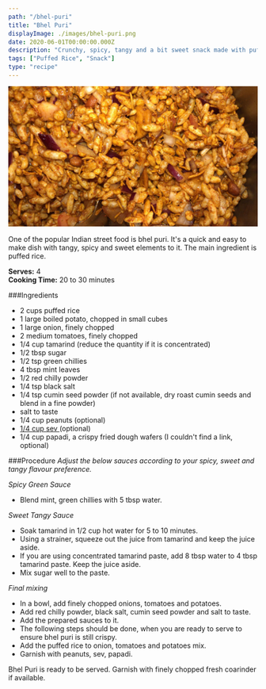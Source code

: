 ```yaml
---
path: "/bhel-puri"
title: "Bhel Puri"
displayImage: ./images/bhel-puri.png
date: 2020-06-01T00:00:00.000Z
description: "Crunchy, spicy, tangy and a bit sweet snack made with puffed rice"
tags: ["Puffed Rice", "Snack"]
type: "recipe"
---
```


![Bhel Puri](./images/bhel-puri.png) 

One of the popular Indian street food is bhel puri. It's a quick and easy to make dish with tangy, spicy and sweet elements to it. The main ingredient is puffed rice.

**Serves:** 4\
**Cooking Time:** 20 to 30 minutes

###Ingredients
- 2 cups puffed rice
- 1 large boiled potato, chopped in small cubes
- 1 large onion, finely chopped
- 2 medium tomatoes, finely chopped
- 1/4 cup tamarind (reduce the quantity if it is concentrated)
- 1/2 tbsp sugar
- 1/2 tsp green chillies
- 4 tbsp mint leaves
- 1/2 red chilly powder
- 1/4 tsp black salt
- 1/4 tsp cumin seed powder (if not available, dry roast cumin seeds and blend in a fine powder)
- salt to taste
- 1/4 cup peanuts (optional)
- <a href="https://en.wikipedia.org/wiki/Sev_(food)" target="_blank"> 1/4 cup sev </a> (optional)
- 1/4 cup papadi, a crispy fried dough wafers (I couldn't find a link, optional)



###Procedure
*Adjust the below sauces according to your spicy, sweet and tangy flavour preference.*

*Spicy Green Sauce*
- Blend mint, green chillies with 5 tbsp water.

*Sweet Tangy Sauce*
- Soak tamarind in 1/2 cup hot water for 5 to 10 minutes. 
- Using a strainer, squeeze out the juice from tamarind and keep the juice aside. 
- If you are using concentrated tamarind paste, add 8 tbsp water to 4 tbsp tamarind paste. Keep the juice aside. 
- Mix sugar well to the paste.

*Final mixing*
- In a bowl, add finely chopped onions, tomatoes and potatoes. 
- Add red chilly powder, black salt, cumin seed powder and salt to taste. 
- Add the prepared sauces to it. 
- The following steps should be done, when you are ready to serve to ensure bhel puri is still crispy. 
- Add the puffed rice to onion, tomatoes and potatoes mix. 
- Garnish with peanuts, sev, papadi.

Bhel Puri is ready to be served. Garnish with finely chopped fresh coarinder if available.
